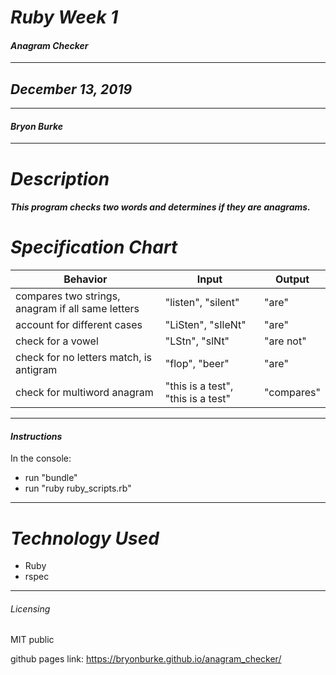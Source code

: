 # _Ruby Week 1_
#### _Anagram Checker_
****************
## _December 13, 2019_
****************
#### _Bryon Burke_
***************
# _Description_
##### This program checks two words and determines if they are anagrams.
#  _Specification Chart_
| Behavior  | Input  | Output  |
|--------------|-----------|-----------|
|compares two strings, anagram if all same letters|"listen", "silent"| "are"|
|account for different cases|"LiSten", "sIleNt"| "are"|
|check for a vowel |"LStn", "slNt"| "are not"|
|check for no letters match, is antigram|"flop", "beer"|"are" |
|check for multiword anagram |"this is a test", "this is a test"|"compares" |

******************
#### _Instructions_
In the console:
 * run "bundle"
 * run "ruby ruby_scripts.rb"

***************
# _Technology Used_
* Ruby
* rspec
*******
###### _Licensing_
MIT public

github pages link:  https://bryonburke.github.io/anagram_checker/
